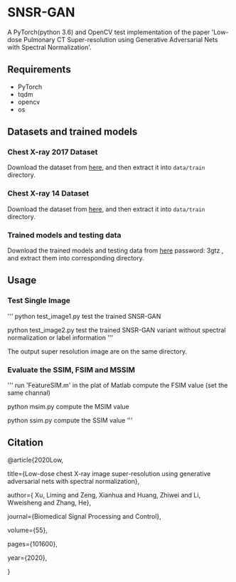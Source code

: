 # SNSR-GAN
A PyTorch(python 3.6) and OpenCV test implementation of the paper 'Low-dose Pulmonary CT Super-resolution using Generative Adversarial Nets with Spectral Normalization'.

## Requirements
- PyTorch
- tqdm
- opencv
- os

## Datasets and trained models

### Chest X-ray 2017 Dataset
Download the dataset from [here](https://data.mendeley.com/datasets/rscbjbr9sj/3), and then extract it into `data/train` directory.

### Chest X-ray 14 Dataset
Download the dataset from [here](https://nihcc.app.box.com/v/ChestXray-NIHCC), and then extract it into `data/train` directory.

### Trained models and testing data
Download the trained models and testing data from [here](https://pan.baidu.com/s/1PXVnLlGv_tvBXeGjGCuLdQ) password: 3gtz , and extract them into corresponding directory.

## Usage

### Test Single Image
'''
python test_image1.py         test the trained SNSR-GAN 

python test_image2.py         test the trained SNSR-GAN variant without spectral normalization or label information
'''

The output super resolution image are on the same directory.

### Evaluate the SSIM, FSIM and MSSIM
'''
run 'FeatureSIM.m' in the plat of Matlab         compute the FSIM value (set the same channal)

python msim.py                                   compute the MSIM value 

python ssim.py                                   compute the SSIM value
'''

## Citation
@article{2020Low,

  title={Low-dose chest X-ray image super-resolution using generative adversarial nets with spectral normalization},
  
  author={ Xu, Liming and Zeng, Xianhua and Huang, Zhiwei and Li, Wweisheng and Zhang, He},
  
  journal={Biomedical Signal Processing and Control},
  
  volume={55},
  
  pages={101600},
  
  year={2020},
  
}

